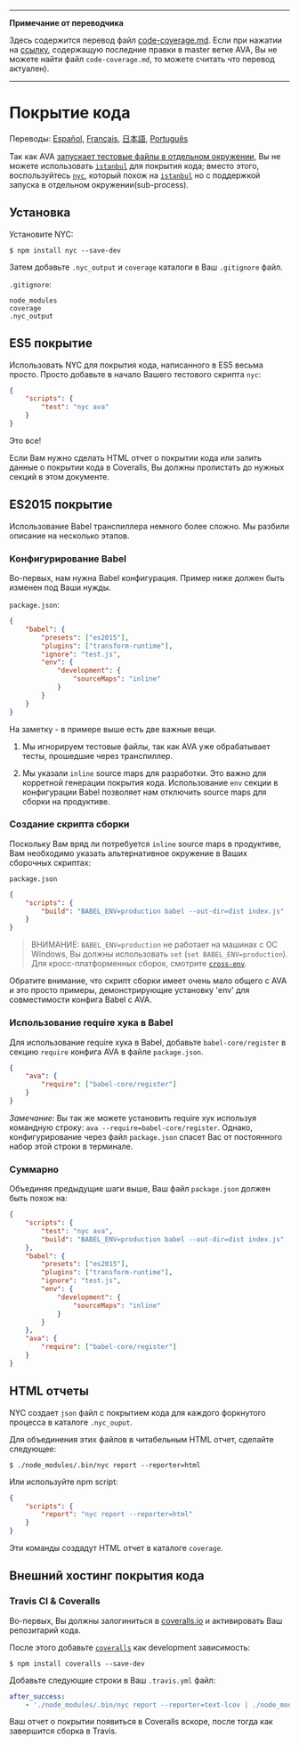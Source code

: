 ___
**Примечание от переводчика**

Здесь содержится перевод файл [code-coverage.md](https://github.com/sindresorhus/ava/blob/master/docs/recipes/code-coverage.md). Если при нажатии на [ссылку](https://github.com/sindresorhus/ava/compare/65ae07c76b2a5927e6bcc00630a691c98f6e7c46...master#diff-b3aa0c81a407f54f636a1cf5a619a4a6), содержащую последние правки в master ветке AVA, Вы не можете найти файл `code-coverage.md`, то можете считать что перевод актуален).
___
# Покрытие кода

Переводы: [Español](https://github.com/sindresorhus/ava-docs/blob/master/es_ES/docs/recipes/code-coverage.md), [Français](https://github.com/sindresorhus/ava-docs/blob/master/fr_FR/docs/recipes/code-coverage.md), [日本語](https://github.com/sindresorhus/ava-docs/blob/master/ja_JP/docs/recipes/code-coverage.md), [Português](https://github.com/sindresorhus/ava-docs/blob/master/pt_BR/docs/recipes/code-coverage.md)

Так как AVA [запускает тестовые файлы в отдельном окружении][isolated-env], Вы не можете использовать [`istanbul`] для покрытия кода; вместо этого, воспользуйтесь [`nyc`], который похож на [`istanbul`] но с поддержкой запуска в отдельном окружении(sub-process).

## Установка

Установите NYC:

```
$ npm install nyc --save-dev
```

Затем добавьте `.nyc_output` и `coverage` каталоги в Ваш `.gitignore` файл.

`.gitignore`:

```
node_modules
coverage
.nyc_output
```

## ES5 покрытие

Использовать NYC для покрытия кода, написанного в ES5 весьма просто. Просто добавьте в начало Вашего тестового скрипта `nyc`:

```json
{
	"scripts": {
		"test": "nyc ava"
	}
}
```

Это все!

Если Вам нужно сделать HTML отчет о покрытии кода или залить данные о покрытии кода в Coveralls, Вы должны пролистать до нужных секций в этом документе.

## ES2015 покрытие

Использование Babel транспиллера немного более сложно. Мы разбили описание на несколько этапов.

### Конфигурирование Babel

Во-первых, нам нужна Babel конфигурация. Пример ниже должен быть изменен под Ваши нужды.

`package.json`:
```json
{
	"babel": {
		"presets": ["es2015"],
		"plugins": ["transform-runtime"],
		"ignore": "test.js",
		"env": {
			"development": {
				"sourceMaps": "inline"
			}
		}
	}
}
```

На заметку - в примере выше есть две важные вещи.

1. Мы игнорируем тестовые файлы, так как AVA уже обрабатывает тесты, прошедшие через транспиллер.

2. Мы указали `inline` source maps для разработки. Это важно для корретной генерации покрытия кода. Использование `env` секции в конфигурации Babel позволяет нам отключить source maps для сборки на продуктиве.


### Создание скрипта сборки

Поскольку Вам вряд ли потребуется `inline` source maps в продуктиве, Вам необходимо указать альтернативное окружение в Ваших сборочных скриптах:

`package.json`

```json
{
	"scripts": {
		"build": "BABEL_ENV=production babel --out-dir=dist index.js"
	}
}
```

> ВНИМАНИЕ: `BABEL_ENV=production` не работает на машинах с ОС Windows, Вы должны использовать `set` (`set BABEL_ENV=production`). Для кросс-платформенных сборок, смотрите [`cross-env`].

Обратите внимание, что скрипт сборки имеет очень мало общего с AVA и это просто примеры, демонстрирующие установку 'env' для совместимости конфига Babel с AVA.

### Использование require хука в Babel

Для использование require хука в Babel, добавьте `babel-core/register` в секцию `require` конфига AVA в файле `package.json`.

```json
{
	"ava": {
		"require": ["babel-core/register"]
	}
}
```

*Замечание*: Вы так же можете установить require хук используя командную строку: `ava --require=babel-core/register`. Однако, конфигурирование через файл `package.json` спасет Вас от постоянного набор этой строки в терминале.

### Суммарно

Объединяя предыдущие шаги выше, Ваш файл `package.json` должен быть похож на:

```json
{
	"scripts": {
		"test": "nyc ava",
		"build": "BABEL_ENV=production babel --out-dir=dist index.js"
	},
	"babel": {
		"presets": ["es2015"],
		"plugins": ["transform-runtime"],
		"ignore": "test.js",
		"env": {
			"development": {
				"sourceMaps": "inline"
			}
		}
	},
	"ava": {
		"require": ["babel-core/register"]
	}
}
```


## HTML отчеты

NYC создает `json` файл с покрытием кода для каждого форкнутого процесса в каталоге `.nyc_ouput`.

Для объединения этих файлов в читабельным HTML отчет, сделайте следующее:

```
$ ./node_modules/.bin/nyc report --reporter=html
```

Или используйте npm script:

```json
{
	"scripts": {
		"report": "nyc report --reporter=html"
	}
}
```

Эти команды создадут HTML отчет в каталоге `coverage`.


## Внешний хостинг покрытия кода

### Travis CI & Coveralls

Во-первых, Вы должны залогиниться в [coveralls.io] и активировать Ваш репозитарий кода.

После этого добавьте [`coveralls`] как development зависимость:

```
$ npm install coveralls --save-dev
```

Добавьте следующие строки в Ваш `.travis.yml` файл:

```yaml
after_success:
	- './node_modules/.bin/nyc report --reporter=text-lcov | ./node_modules/.bin/coveralls'
```

Ваш отчет о покрытии появиться в Coveralls вскоре, после тогда как завершится сборка в Travis.

[`babel`]:      https://github.com/babel/babel
[coveralls.io]: https://coveralls.io
[`coveralls`]:  https://github.com/nickmerwin/node-coveralls
[`cross-env`]:  https://github.com/kentcdodds/cross-env
[isolated-env]: https://github.com/sindresorhus/ava#isolated-environment
[`istanbul`]:   https://github.com/gotwarlost/istanbul
[`nyc`]:        https://github.com/bcoe/nyc
